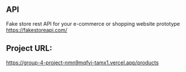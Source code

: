 

## API

Fake store rest API for your e-commerce or shopping website prototype
https://fakestoreapi.com/

## Project URL:
https://group-4-project-nmn9mqfvi-tamx1.vercel.app/products
